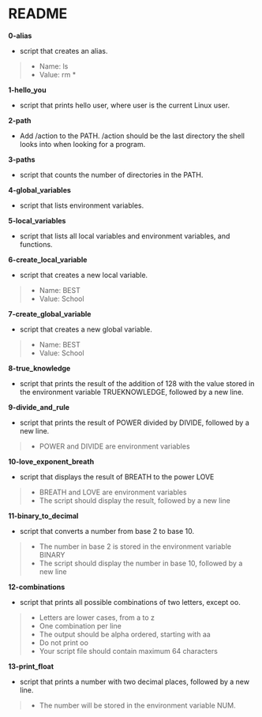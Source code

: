 # README

**0-alias**
* script that creates an alias.

> * Name: ls
> * Value: rm *

**1-hello_you**
* script that prints hello user, where user is the current Linux user.

**2-path**
* Add /action to the PATH. /action should be the last directory the shell looks into when looking for a program.

**3-paths**
* script that counts the number of directories in the PATH.

**4-global_variables**
* script that lists environment variables.

**5-local_variables**
* script that lists all local variables and environment variables, and functions.

**6-create_local_variable**
* script that creates a new local variable.

> * Name: BEST
> * Value: School

**7-create_global_variable**
* script that creates a new global variable.

> * Name: BEST
> * Value: School

**8-true_knowledge**
* script that prints the result of the addition of 128 with the value stored in the environment variable TRUEKNOWLEDGE, followed by a new line.

**9-divide_and_rule**
* script that prints the result of POWER divided by DIVIDE, followed by a new line.

> * POWER and DIVIDE are environment variables

**10-love_exponent_breath**
* script that displays the result of BREATH to the power LOVE

> * BREATH and LOVE are environment variables
> * The script should display the result, followed by a new line

**11-binary_to_decimal**
*  script that converts a number from base 2 to base 10.

> * The number in base 2 is stored in the environment variable BINARY
> * The script should display the number in base 10, followed by a new line

**12-combinations**
* script that prints all possible combinations of two letters, except oo.

> * Letters are lower cases, from a to z
> * One combination per line
> * The output should be alpha ordered, starting with aa
> * Do not print oo
> * Your script file should contain maximum 64 characters

**13-print_float**
* script that prints a number with two decimal places, followed by a new line.

> * The number will be stored in the environment variable NUM.
